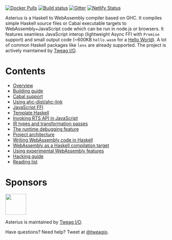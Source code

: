 [![Docker Pulls](https://img.shields.io/docker/pulls/terrorjack/asterius.svg)](https://hub.docker.com/r/terrorjack/asterius)
[![Build status](https://badge.buildkite.com/d96cf8b736eb305c8d2758833551a2241ba2b9a0e95b1a4a03.svg?branch=master)](https://buildkite.com/tweag-1/asterius/builds?branch=master)
[![Gitter](https://img.shields.io/gitter/room/tweag/asterius)](https://gitter.im/tweag/asterius)
[![Netlify Status](https://api.netlify.com/api/v1/badges/e7cfe6ef-b0e6-4a17-bd74-8bce6063f147/deploy-status)](https://asterius.netlify.com)

Asterius is a Haskell to WebAssembly compiler based on GHC. It compiles simple
Haskell source files or Cabal executable targets to WebAssembly+JavaScript code
which can be run in node.js or browsers. It features seamless JavaScript interop
(lightweight Async FFI with `Promise` support) and small output code (~600KB
`hello.wasm` for a [Hello
World](https://hackage.haskell.org/package/hello-1.0.0.2)). A lot of common
Haskell packages like `lens` are already supported. The project is actively
maintained by [Tweag I/O](https://tweag.io/).

# Contents

* [Overview](overview.md)
* [Building guide](building.md)
* [Cabal support](cabal.md)
* [Using ahc-dist/ahc-link](ahc-link.md)
* [JavaScript FFI](jsffi.md)
* [Template Haskell](th.md)
* [Invoking RTS API in JavaScript](rts-api.md)
* [IR types and transformation passes](ir.md)
* [The runtime debugging feature](debugging.md)
* [Project architecture](architecture.md)
* [Writing WebAssembly code in Haskell](wasm-in-hs.md)
* [WebAssembly as a Haskell compilation target](webassembly.md)
* [Using experimental WebAssembly features](wasm-experimental.md)
* [Hacking guide](hacking.md)
* [Reading list](readings.md)

# Sponsors

[<img src="https://www.tweag.io/img/tweag-med.png" height="65">](https://tweag.io)

Asterius is maintained by [Tweag I/O](https://tweag.io/).

Have questions? Need help? Tweet at [@tweagio](https://twitter.com/tweagio).
